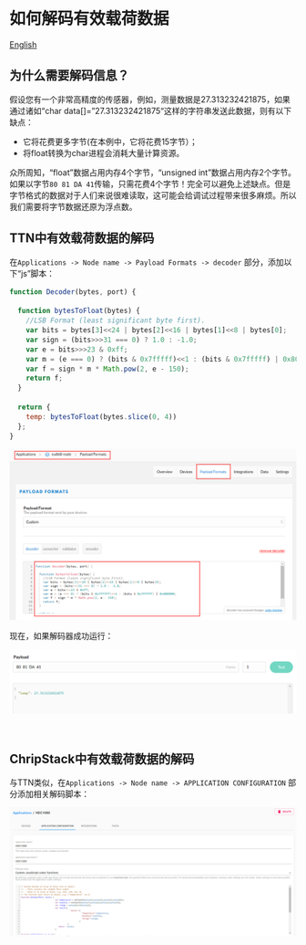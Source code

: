 # 如何解码有效载荷数据
[English](https://heltec-automation-docs.readthedocs.io/en/latest/general/decode_payload.html)
## 为什么需要解码信息？

假设您有一个非常高精度的传感器，例如，测量数据是27.313232421875，如果通过诸如“char data[]=”27.313232421875“这样的字符串发送此数据，则有以下缺点：

- 它将花费更多字节(在本例中，它将花费15字节）；
- 将float转换为char进程会消耗大量计算资源。

众所周知，“float”数据占用内存4个字节，“unsigned int”数据占用内存2个字节。如果以字节`80 81 DA 41`传输，只需花费4个字节！完全可以避免上述缺点。但是字节格式的数据对于人们来说很难读取，这可能会给调试过程带来很多麻烦。所以我们需要将字节数据还原为浮点数。

## TTN中有效载荷数据的解码

在`Applications -> Node name -> Payload Formats -> decoder` 部分，添加以下“js”脚本：

```js
function Decoder(bytes, port) {

  function bytesToFloat(bytes) {
    //LSB Format (least significant byte first).
    var bits = bytes[3]<<24 | bytes[2]<<16 | bytes[1]<<8 | bytes[0];
    var sign = (bits>>>31 === 0) ? 1.0 : -1.0;
    var e = bits>>>23 & 0xff;
    var m = (e === 0) ? (bits & 0x7fffff)<<1 : (bits & 0x7fffff) | 0x800000;
    var f = sign * m * Math.pow(2, e - 150);
    return f;
  }  

  return {
    temp: bytesToFloat(bytes.slice(0, 4))
  };
}
```

![](img/decode_payload/01.png)

现在，如果解码器成功运行：

![](img/decode_payload/02.png)

&nbsp;

## ChripStack中有效载荷数据的解码

与TTN类似，在`Applications -> Node name -> APPLICATION CONFIGURATION` 部分添加相关解码脚本：

![](img/decode_payload/03.png)

